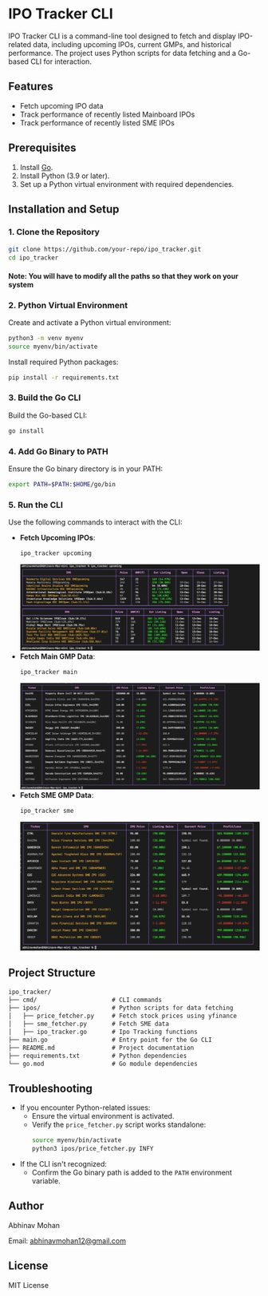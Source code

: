 
# IPO Tracker CLI

IPO Tracker CLI is a command-line tool designed to fetch and display IPO-related data, including upcoming IPOs, current GMPs, and historical performance. The project uses Python scripts for data fetching and a Go-based CLI for interaction.

## Features
- Fetch upcoming IPO data
- Track performance of recently listed Mainboard IPOs
- Track performance of recently listed SME IPOs

## Prerequisites
1. Install [Go](https://go.dev/doc/install).
2. Install Python (3.9 or later).
3. Set up a Python virtual environment with required dependencies.

## Installation and Setup

### 1. Clone the Repository
```bash
git clone https://github.com/your-repo/ipo_tracker.git
cd ipo_tracker
```
#### Note: You will have to modify all the paths so that they work on your system
### 2. Python Virtual Environment
Create and activate a Python virtual environment:
```bash
python3 -m venv myenv
source myenv/bin/activate
```

Install required Python packages:
```bash
pip install -r requirements.txt
```

### 3. Build the Go CLI
Build the Go-based CLI:
```bash
go install
```

### 4. Add Go Binary to PATH
Ensure the Go binary directory is in your PATH:
```bash
export PATH=$PATH:$HOME/go/bin
```

### 5. Run the CLI
Use the following commands to interact with the CLI:
- **Fetch Upcoming IPOs**:
  ```bash
  ipo_tracker upcoming
  ```
  ![alt text](image.png)
- **Fetch Main GMP Data**:
  ```bash
  ipo_tracker main
  ```
  ![alt text](image-1.png)
- **Fetch SME GMP Data**:
  ```bash
  ipo_tracker sme
  ```
  ![alt text](image-2.png)
## Project Structure
```
ipo_tracker/
├── cmd/                     # CLI commands
├── ipos/                    # Python scripts for data fetching
│   ├── price_fetcher.py     # Fetch stock prices using yfinance
│   ├── sme_fetcher.py       # Fetch SME data
│   ├── ipo_tracker.go       # Ipo Tracking functions
├── main.go                  # Entry point for the Go CLI
├── README.md                # Project documentation
├── requirements.txt         # Python dependencies
└── go.mod                   # Go module dependencies
```

## Troubleshooting
- If you encounter Python-related issues:
  - Ensure the virtual environment is activated.
  - Verify the `price_fetcher.py` script works standalone:
    ```bash
    source myenv/bin/activate
    python3 ipos/price_fetcher.py INFY
    ```
- If the CLI isn't recognized:
  - Confirm the Go binary path is added to the `PATH` environment variable.

## Author
Abhinav Mohan  

Email: abhinavmohan12@gmail.com

## License
MIT License
